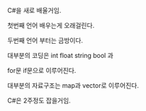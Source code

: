 ﻿C#을 새로 배울거임.

첫번째 언어 배우는게 오래걸린다.

두번째 언어 부터는 금방이다.

대부분의 코딩은
int float string bool 과

for문 if문으로 이루어진다.

대부분의 자료구조는
map과 vector로 이루어진다.

C#은 2주정도 잡을거임.

